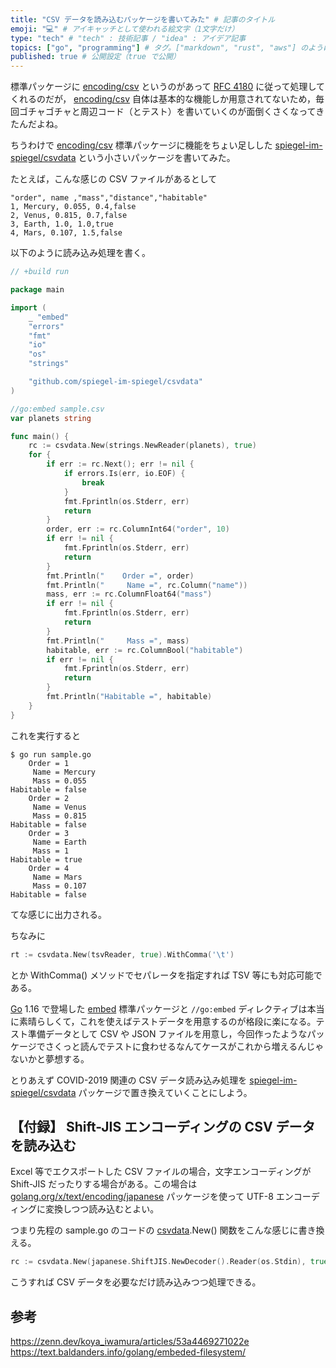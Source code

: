 ```yaml
---
title: "CSV データを読み込むパッケージを書いてみた" # 記事のタイトル
emoji: "💻" # アイキャッチとして使われる絵文字（1文字だけ）
type: "tech" # "tech" : 技術記事 / "idea" : アイデア記事
topics: ["go", "programming"] # タグ。["markdown", "rust", "aws"] のように指定する
published: true # 公開設定（true で公開）
---
```


標準パッケージに [encoding/csv][csv] というのがあって [RFC 4180] に従って処理してくれるのだが， [encoding/csv][csv] 自体は基本的な機能しか用意されてないため，毎回ゴチャゴチャと周辺コード（とテスト）を書いていくのが面倒くさくなってきたんだよね。

ちうわけで [encoding/csv][csv] 標準パッケージに機能をちょい足しした [spiegel-im-spiegel/csvdata][csvdata] という小さいパッケージを書いてみた。

たとえば，こんな感じの CSV ファイルがあるとして

```markup:sample.csv
"order", name ,"mass","distance","habitable"
1, Mercury, 0.055, 0.4,false
2, Venus, 0.815, 0.7,false
3, Earth, 1.0, 1.0,true
4, Mars, 0.107, 1.5,false
```

以下のように読み込み処理を書く。

```go:sample.go
// +build run

package main

import (
    _ "embed"
    "errors"
    "fmt"
    "io"
    "os"
    "strings"

    "github.com/spiegel-im-spiegel/csvdata"
)

//go:embed sample.csv
var planets string

func main() {
    rc := csvdata.New(strings.NewReader(planets), true)
    for {
        if err := rc.Next(); err != nil {
            if errors.Is(err, io.EOF) {
                break
            }
            fmt.Fprintln(os.Stderr, err)
            return
        }
        order, err := rc.ColumnInt64("order", 10)
        if err != nil {
            fmt.Fprintln(os.Stderr, err)
            return
        }
        fmt.Println("    Order =", order)
        fmt.Println("     Name =", rc.Column("name"))
        mass, err := rc.ColumnFloat64("mass")
        if err != nil {
            fmt.Fprintln(os.Stderr, err)
            return
        }
        fmt.Println("     Mass =", mass)
        habitable, err := rc.ColumnBool("habitable")
        if err != nil {
            fmt.Fprintln(os.Stderr, err)
            return
        }
        fmt.Println("Habitable =", habitable)
    }
}
```

これを実行すると

```
$ go run sample.go
    Order = 1
     Name = Mercury
     Mass = 0.055
Habitable = false
    Order = 2
     Name = Venus
     Mass = 0.815
Habitable = false
    Order = 3
     Name = Earth
     Mass = 1
Habitable = true
    Order = 4
     Name = Mars
     Mass = 0.107
Habitable = false
```

てな感じに出力される。

ちなみに

```go
rt := csvdata.New(tsvReader, true).WithComma('\t')
```

とか WithComma() メソッドでセパレータを指定すれば TSV 等にも対応可能である。

[Go] 1.16 で登場した [embed] 標準パッケージと `//go:embed` ディレクティブは本当に素晴らしくて，これを使えばテストデータを用意するのが格段に楽になる。テスト準備データとして CSV や JSON ファイルを用意し，今回作ったようなパッケージでさくっと読んでテストに食わせるなんてケースがこれから増えるんじゃないかと夢想する。

とりあえず COVID-2019 関連の CSV データ読み込み処理を [spiegel-im-spiegel/csvdata][csvdata] パッケージで置き換えていくことにしよう。

## 【付録】 Shift-JIS エンコーディングの CSV データを読み込む

Excel 等でエクスポートした CSV ファイルの場合，文字エンコーディングが Shift-JIS だったりする場合がある。この場合は [golang.org/x/text/encoding/japanese](https://pkg.go.dev/golang.org/x/text/encoding/japanese) パッケージを使って UTF-8 エンコーディングに変換しつつ読み込むとよい。

つまり先程の sample.go のコードの [csvdata].New() 関数をこんな感じに書き換える。

```go
rc := csvdata.New(japanese.ShiftJIS.NewDecoder().Reader(os.Stdin), true)
```

こうすれば CSV データを必要なだけ読み込みつつ処理できる。

## 参考

https://zenn.dev/koya_iwamura/articles/53a4469271022e
https://text.baldanders.info/golang/embeded-filesystem/

[Go]: https://golang.org/ "The Go Programming Language"
[csv]: https://golang.org/pkg/encoding/csv/ "csv - The Go Programming Language"
[embed]: https://golang.org/pkg/embed/ "embed - The Go Programming Language"
[RFC 4180]: https://tools.ietf.org/html/rfc4180 "RFC 4180 - Common Format and MIME Type for Comma-Separated Values (CSV) Files"
[csvdata]: https://github.com/spiegel-im-spiegel/csvdata "spiegel-im-spiegel/csvdata: Reading CSV Data]"
<!-- eof -->
